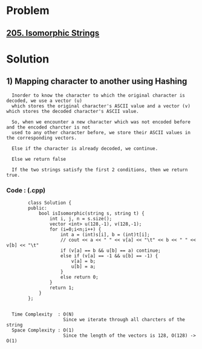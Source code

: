 # Problem

## [205. Isomorphic Strings](https://leetcode.com/problems/isomorphic-strings/)


# Solution 

## 1) Mapping character to another using Hashing

      Inorder to know the character to which the original character is decoded, we use a vector (u)
      which stores the original character's ASCII value and a vector (v) which stores the decoded character's ASCII value.
      
      So, when we encounter a new character which was not encoded before and the encoded charcter is not 
      used to any other character before, we store their ASCII values in the corresponding vectors.
      
      Else if the character is already decoded, we continue.
      
      Else we return false
      
      If the two strings satisfy the first 2 conditions, then we return true. 
      

   ### Code : (.cpp)
      
            class Solution {
            public:
                bool isIsomorphic(string s, string t) {
                    int i, j, n = s.size();
                    vector <int> u(128,-1), v(128,-1);
                    for (i=0;i<n;i++) {
                        int a = (int)s[i], b = (int)t[i];
                        // cout << a << " " << v[a] << "\t" << b << " " << v[b] << "\t"
                        if (v[a] == b && u[b] == a) continue;
                        else if (v[a] == -1 && u[b] == -1) {
                            v[a] = b;
                            u[b] = a;
                        }
                        else return 0;
                    }
                    return 1;
                }
            };


      Time Complexity  : O(N) 
                         Since we iterate through all charcters of the string
      Space Complexity : O(1)
                         Since the length of the vectors is 128, O(128) -> O(1)
          
      
